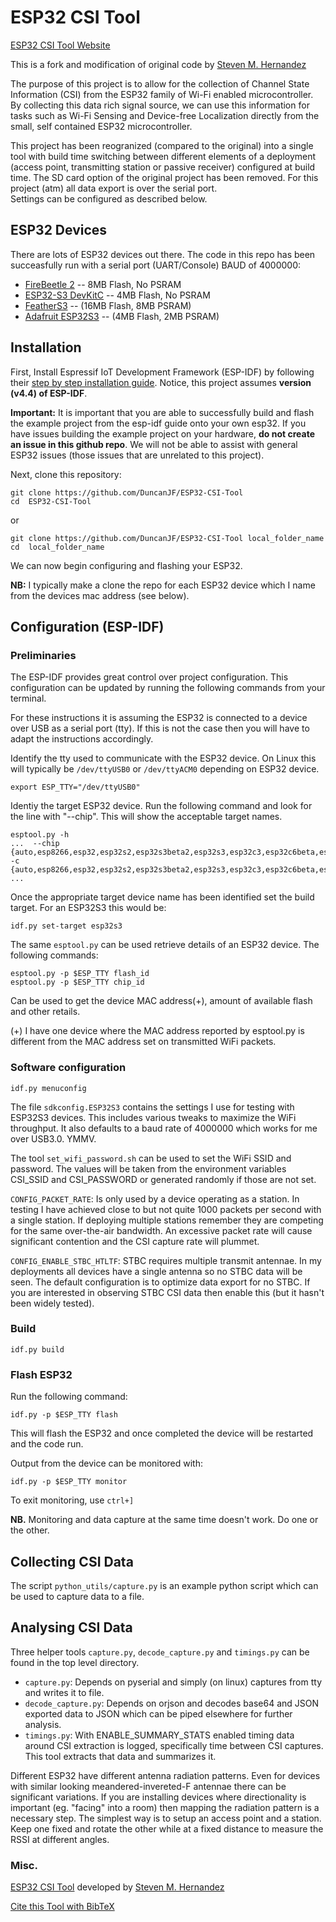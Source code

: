 # ESP32 CSI Tool

[ESP32 CSI Tool Website](https://github.com/DuncanJF/ESP32-CSI-Tool)

This is a fork and modification of original code by [Steven M. Hernandez](https://stevenmhernandez.github.io/ESP32-CSI-Tool/)

The purpose of this project is to allow for the collection of Channel State Information (CSI) from the ESP32 family of Wi-Fi enabled microcontroller. 
By collecting this data rich signal source, we can use this information for tasks such as Wi-Fi Sensing and Device-free Localization directly from the small, self contained ESP32 microcontroller.  

This project has been reogranized (compared to the original) into a single tool with build time switching between different elements of a deployment (access point, transmitting station or passive receiver) configured at build time.  The SD card option of the original project has been removed. For this project (atm) all data export is over the serial port.  
Settings can be configured as described below.

## ESP32 Devices

There are lots of ESP32 devices out there.  The code in this repo has been succeasfully run with a serial port (UART/Console) BAUD of 4000000:

  * [FireBeetle 2](https://www.dfrobot.com/product-2195.html) -- 8MB Flash, No PSRAM
  * [ESP32-S3 DevKitC](https://www.dfrobot.com/product-2587.html) -- 4MB Flash, No PSRAM
  * [FeatherS3](https://shop.pimoroni.com/products/feathers3-esp32-s3?variant=39762596298835) -- (16MB Flash, 8MB PSRAM)
  * [Adafruit ESP32S3](https://shop.pimoroni.com/products/adafruit-esp32-s3-feather-with-4mb-flash-2mb-psram-stemma-qt-qwiic?variant=40017517215827) -- (4MB Flash, 2MB PSRAM)

## Installation

First, Install Espressif IoT Development Framework (ESP-IDF) by following their [step by step installation guide](https://docs.espressif.com/projects/esp-idf/en/release-v4.4/esp32/get-started/index.html).
Notice, this project assumes **version (v4.4) of ESP-IDF**.  

**Important:** It is important that you are able to successfully build and flash the example project from the esp-idf guide onto your own esp32.
If you have issues building the example project on your hardware, **do not create an issue in this github repo**.
We will not be able to assist with general ESP32 issues (those issues that are unrelated to this project).  

Next, clone this repository:

```
git clone https://github.com/DuncanJF/ESP32-CSI-Tool
cd  ESP32-CSI-Tool
```
or
```
git clone https://github.com/DuncanJF/ESP32-CSI-Tool local_folder_name
cd  local_folder_name
```

We can now begin configuring and flashing your ESP32.

**NB:** I typically make a clone the repo for each ESP32 device which I name from the devices mac address (see below). 

## Configuration (ESP-IDF)

### Preliminaries

The ESP-IDF provides great control over project configuration. 
This configuration can be updated by running the following commands from your terminal.

For these instructions it is assuming the ESP32 is connected to a device over USB as a serial port (tty).  If this is not the case then you will have to adapt the instructions accordingly.  

Identify the tty used to communicate with the ESP32 device.  On Linux this will typically be `/dev/ttyUSB0` or `/dev/ttyACM0` depending on ESP32 device.

```
export ESP_TTY="/dev/ttyUSB0"
```

Identiy the target ESP32 device.  Run the following command and look for the line with "--chip".  This will show the acceptable target names.
```
esptool.py -h
...  --chip {auto,esp8266,esp32,esp32s2,esp32s3beta2,esp32s3,esp32c3,esp32c6beta,esp32h2beta1,esp32h2beta2,esp32c2}, -c {auto,esp8266,esp32,esp32s2,esp32s3beta2,esp32s3,esp32c3,esp32c6beta,esp32h2beta1,esp32h2beta2,esp32c2} ...
```

Once the appropriate target device name has been identified set the build target.  For an ESP32S3 this would be:

```
idf.py set-target esp32s3
```

The same `esptool.py` can be used retrieve details of an ESP32 device. The following commands:

```
esptool.py -p $ESP_TTY flash_id
esptool.py -p $ESP_TTY chip_id
```

Can be used to get the device MAC address(+), amount of available flash and other retails.

(+) I have one device where the MAC address reported by esptool.py is different from the MAC address set on transmitted WiFi packets.

### Software configuration

```
idf.py menuconfig
```

The file `sdkconfig.ESP32S3` contains the settings I use for testing with ESP32S3 devices.  This includes various tweaks to maximize the WiFi throughput.
It also defaults to a baud rate of 4000000 which works for me over USB3.0.  YMMV.

The tool `set_wifi_password.sh` can be used to set the WiFi SSID and password.  The values will be taken from the environment variables CSI_SSID and CSI_PASSWORD or generated randomly if those are not set.

`CONFIG_PACKET_RATE`: Is only used by a device operating as a station.  In testing I have achieved close to but not quite 1000 packets per second with a single station.  If deploying multiple stations remember they are competing for the same over-the-air bandwidth.  An excessive packet rate will cause significant contention and the CSI capture rate will plummet.

`CONFIG_ENABLE_STBC_HTLTF`: STBC requires multiple transmit antennae.  In my deployments all devices have a single antenna so no STBC data will be seen.   The default configuration is to optimize data export for no STBC.  If you are interested in observing STBC CSI data then enable this (but it hasn't been widely tested).

### Build

```
idf.py build
```

### Flash ESP32

Run the following command:

```
idf.py -p $ESP_TTY flash
```

This will flash the ESP32 and once completed the device will be restarted and the code run.

Output from the device can be monitored with:

```
idf.py -p $ESP_TTY monitor
```
To exit monitoring, use `ctrl+]`

**NB.** Monitoring and data capture at the same time doesn't work.  Do one or the other.


## Collecting CSI Data

The script `python_utils/capture.py` is an example python script which can be used to capture data to a file.

## Analysing CSI Data


Three helper tools `capture.py`, `decode_capture.py` and `timings.py` can be found in the top level directory.

  *  `capture.py`: Depends on pyserial and simply (on linux) captures from tty and writes it to file.
  *  `decode_capture.py`: Depends on orjson and decodes base64 and JSON exported data to JSON which can be piped elsewhere for further analysis.
  *  `timings.py`: With ENABLE_SUMMARY_STATS enabled timing data around CSI extraction is logged, specifically time between CSI captures.  This tool extracts that data and summarizes it.

Different ESP32 have different antenna radiation patterns.  Even for devices with similar looking meandered-invereted-F antennae there can be significant variations.  If you are installing devices where directionality is important (eg. "facing" into a room) then mapping the radiation pattern is a necessary step.  The simplest way is to setup an access point and a station.  Keep one fixed and rotate the other while at a fixed distance to measure the RSSI at different angles. 


### Misc.

[ESP32 CSI Tool](https://stevenmhernandez.github.io/ESP32-CSI-Tool/) developed by [Steven M. Hernandez](https://github.com/StevenMHernandez)

[Cite this Tool with BibTeX](https://raw.githubusercontent.com/StevenMHernandez/ESP32-CSI-Tool/master/docs/bibtex/esp32_csi_tool_wowmom.bib)